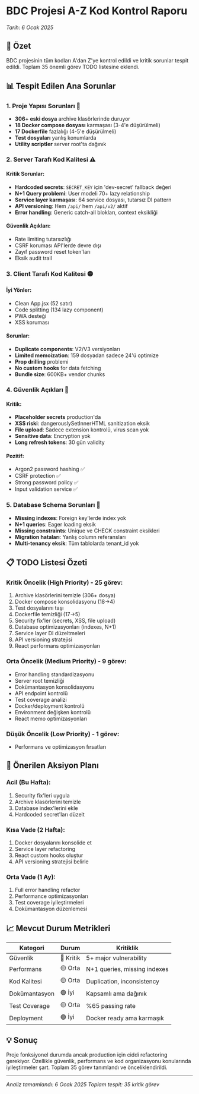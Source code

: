 # BDC Projesi A-Z Kod Kontrol Raporu
*Tarih: 6 Ocak 2025*

## 🎯 Özet
BDC projesinin tüm kodları A'dan Z'ye kontrol edildi ve kritik sorunlar tespit edildi. Toplam 35 önemli görev TODO listesine eklendi.

## 📊 Tespit Edilen Ana Sorunlar

### 1. **Proje Yapısı Sorunları** 🔴
- **306+ eski dosya** archive klasörlerinde duruyor
- **18 Docker compose dosyası** karmaşası (3-4'e düşürülmeli)
- **17 Dockerfile** fazlalığı (4-5'e düşürülmeli)
- **Test dosyaları** yanlış konumlarda
- **Utility scriptler** server root'ta dağınık

### 2. **Server Tarafı Kod Kalitesi** ⚠️
#### Kritik Sorunlar:
- **Hardcoded secrets**: `SECRET_KEY` için 'dev-secret' fallback değeri
- **N+1 Query problemi**: User modeli 70+ lazy relationship
- **Service layer karmaşası**: 64 service dosyası, tutarsız DI pattern
- **API versioning**: Hem `/api/` hem `/api/v2/` aktif
- **Error handling**: Generic catch-all blokları, context eksikliği

#### Güvenlik Açıkları:
- Rate limiting tutarsızlığı
- CSRF koruması API'lerde devre dışı
- Zayıf password reset token'ları
- Eksik audit trail

### 3. **Client Tarafı Kod Kalitesi** 🟡
#### İyi Yönler:
- Clean App.jsx (52 satır)
- Code splitting (134 lazy component)
- PWA desteği
- XSS koruması

#### Sorunlar:
- **Duplicate components**: V2/V3 versiyonları
- **Limited memoization**: 159 dosyadan sadece 24'ü optimize
- **Prop drilling** problemi
- **No custom hooks** for data fetching
- **Bundle size**: 600KB+ vendor chunks

### 4. **Güvenlik Açıkları** 🔴
#### Kritik:
- **Placeholder secrets** production'da
- **XSS riski**: dangerouslySetInnerHTML sanitization eksik
- **File upload**: Sadece extension kontrolü, virus scan yok
- **Sensitive data**: Encryption yok
- **Long refresh tokens**: 30 gün validity

#### Pozitif:
- Argon2 password hashing ✅
- CSRF protection ✅  
- Strong password policy ✅
- Input validation service ✅

### 5. **Database Schema Sorunları** 🔴
- **Missing indexes**: Foreign key'lerde index yok
- **N+1 queries**: Eager loading eksik
- **Missing constraints**: Unique ve CHECK constraint eksikleri
- **Migration hataları**: Yanlış column referansları
- **Multi-tenancy eksik**: Tüm tablolarda tenant_id yok

## 📋 TODO Listesi Özeti

### Kritik Öncelik (High Priority) - 25 görev:
1. Archive klasörlerini temizle (306+ dosya)
2. Docker compose konsolidasyonu (18→4)
3. Test dosyalarını taşı
4. Dockerfile temizliği (17→5)
5. Security fix'ler (secrets, XSS, file upload)
6. Database optimizasyonları (indexes, N+1)
7. Service layer DI düzeltmeleri
8. API versioning stratejisi
9. React performans optimizasyonları

### Orta Öncelik (Medium Priority) - 9 görev:
- Error handling standardizasyonu
- Server root temizliği
- Dokümantasyon konsolidasyonu
- API endpoint kontrolü
- Test coverage analizi
- Docker/deployment kontrolü
- Environment değişken kontrolü
- React memo optimizasyonları

### Düşük Öncelik (Low Priority) - 1 görev:
- Performans ve optimizasyon fırsatları

## 🚀 Önerilen Aksiyon Planı

### Acil (Bu Hafta):
1. Security fix'leri uygula
2. Archive klasörlerini temizle
3. Database index'lerini ekle
4. Hardcoded secret'ları düzelt

### Kısa Vade (2 Hafta):
1. Docker dosyalarını konsolide et
2. Service layer refactoring
3. React custom hooks oluştur
4. API versioning stratejisi belirle

### Orta Vade (1 Ay):
1. Full error handling refactor
2. Performance optimizasyonları
3. Test coverage iyileştirmeleri
4. Dokümantasyon düzenlemesi

## 📈 Mevcut Durum Metrikleri

| Kategori | Durum | Kritiklik |
|----------|-------|-----------|
| Güvenlik | 🔴 Kritik | 5+ major vulnerability |
| Performans | 🟡 Orta | N+1 queries, missing indexes |
| Kod Kalitesi | 🟡 Orta | Duplication, inconsistency |
| Dokümantasyon | 🟢 İyi | Kapsamlı ama dağınık |
| Test Coverage | 🟡 Orta | %65 passing rate |
| Deployment | 🟢 İyi | Docker ready ama karmaşık |

## 💡 Sonuç
Proje fonksiyonel durumda ancak production için ciddi refactoring gerekiyor. Özellikle güvenlik, performans ve kod organizasyonu konularında iyileştirmeler şart. Toplam 35 görev tanımlandı ve önceliklendirildi.

---
*Analiz tamamlandı: 6 Ocak 2025*
*Toplam tespit: 35 kritik görev*